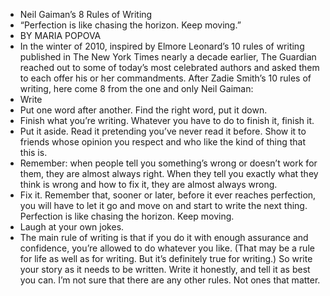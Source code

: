 - Neil Gaiman’s 8 Rules of Writing
- “Perfection is like chasing the horizon. Keep moving.”
- BY MARIA POPOVA
- In the winter of 2010, inspired by Elmore Leonard’s 10 rules of writing published in The New York Times nearly a decade earlier, The Guardian reached out to some of today’s most celebrated authors and asked them to each offer his or her commandments. After Zadie Smith’s 10 rules of writing, here come 8 from the one and only Neil Gaiman:
- Write
- Put one word after another. Find the right word, put it down.
- Finish what you’re writing. Whatever you have to do to finish it, finish it.
- Put it aside. Read it pretending you’ve never read it before. Show it to friends whose opinion you respect and who like the kind of thing that this is.
- Remember: when people tell you something’s wrong or doesn’t work for them, they are almost always right. When they tell you exactly what they think is wrong and how to fix it, they are almost always wrong.
- Fix it. Remember that, sooner or later, before it ever reaches perfection, you will have to let it go and move on and start to write the next thing. Perfection is like chasing the horizon. Keep moving.
- Laugh at your own jokes.
- The main rule of writing is that if you do it with enough assurance and confidence, you’re allowed to do whatever you like. (That may be a rule for life as well as for writing. But it’s definitely true for writing.) So write your story as it needs to be written. Write it honestly, and tell it as best you can. I’m not sure that there are any other rules. Not ones that matter.
